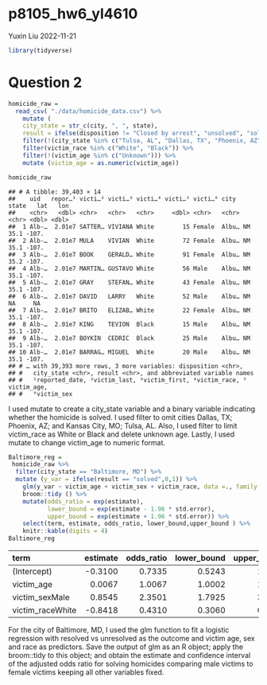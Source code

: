 p8105_hw6_yl4610
================
Yuxin Liu
2022-11-21

``` r
library(tidyverse)
```

# Question 2

``` r
homicide_raw = 
  read_csv( "./data/homicide_data.csv") %>% 
    mutate (
    city_state = str_c(city, ", ", state),
    result = ifelse(disposition != "Closed by arrest", "unsolved", "solved")) %>% 
    filter(!(city_state %in% c("Tulsa, AL", "Dallas, TX", "Phoenix, AZ", "Kansas City, MO"))) %>% 
    filter(victim_race %in% c("White", "Black")) %>% 
    filter(!(victim_age %in% c("Unknown"))) %>% 
    mutate (victim_age = as.numeric(victim_age))

homicide_raw 
```

    ## # A tibble: 39,403 × 14
    ##    uid   repor…¹ victi…² victi…³ victi…⁴ victi…⁵ victi…⁶ city  state   lat   lon
    ##    <chr>   <dbl> <chr>   <chr>   <chr>     <dbl> <chr>   <chr> <chr> <dbl> <dbl>
    ##  1 Alb-…  2.01e7 SATTER… VIVIANA White        15 Female  Albu… NM     35.1 -107.
    ##  2 Alb-…  2.01e7 MULA    VIVIAN  White        72 Female  Albu… NM     35.1 -107.
    ##  3 Alb-…  2.01e7 BOOK    GERALD… White        91 Female  Albu… NM     35.2 -107.
    ##  4 Alb-…  2.01e7 MARTIN… GUSTAVO White        56 Male    Albu… NM     35.1 -107.
    ##  5 Alb-…  2.01e7 GRAY    STEFAN… White        43 Female  Albu… NM     35.1 -107.
    ##  6 Alb-…  2.01e7 DAVID   LARRY   White        52 Male    Albu… NM     NA     NA 
    ##  7 Alb-…  2.01e7 BRITO   ELIZAB… White        22 Female  Albu… NM     35.1 -107.
    ##  8 Alb-…  2.01e7 KING    TEVION  Black        15 Male    Albu… NM     35.1 -107.
    ##  9 Alb-…  2.01e7 BOYKIN  CEDRIC  Black        25 Male    Albu… NM     35.1 -107.
    ## 10 Alb-…  2.01e7 BARRAG… MIGUEL  White        20 Male    Albu… NM     35.1 -107.
    ## # … with 39,393 more rows, 3 more variables: disposition <chr>,
    ## #   city_state <chr>, result <chr>, and abbreviated variable names
    ## #   ¹​reported_date, ²​victim_last, ³​victim_first, ⁴​victim_race, ⁵​victim_age,
    ## #   ⁶​victim_sex

I used mutate to create a city_state variable and a binary variable
indicating whether the homicide is solved. I used filter to omit cities
Dallas, TX; Phoenix, AZ; and Kansas City, MO; Tulsa, AL. Also, I used
filter to limit victim_race as White or Black and delete unknown age.
Lastly, I used mutate to change victim_age to numeric format.

``` r
Baltimore_reg = 
 homicide_raw %>% 
  filter(city_state == "Baltimore, MD") %>%
  mutate (y_var = ifelse(result == "solved",0,1)) %>% 
    glm(y_var ~ victim_age + victim_sex + victim_race, data =., family = 'binomial'(link='logit')) %>% 
    broom::tidy () %>% 
    mutate(odds_ratio = exp(estimate),
           lower_bound = exp(estimate - 1.96 * std.error),
           upper_bound = exp(estimate + 1.96 * std.error)) %>% 
    select(term, estimate, odds_ratio, lower_bound,upper_bound ) %>% 
    knitr::kable(digits = 4)
Baltimore_reg
```

| term             | estimate | odds_ratio | lower_bound | upper_bound |
|:-----------------|---------:|-----------:|------------:|------------:|
| (Intercept)      |  -0.3100 |     0.7335 |      0.5243 |      1.0261 |
| victim_age       |   0.0067 |     1.0067 |      1.0002 |      1.0133 |
| victim_sexMale   |   0.8545 |     2.3501 |      1.7925 |      3.0811 |
| victim_raceWhite |  -0.8418 |     0.4310 |      0.3060 |      0.6069 |

For the city of Baltimore, MD, I used the glm function to fit a logistic
regression with resolved vs unresolved as the outcome and victim age,
sex and race as predictors. Save the output of glm as an R object; apply
the broom::tidy to this object; and obtain the estimate and confidence
interval of the adjusted odds ratio for solving homicides comparing male
victims to female victims keeping all other variables fixed.
